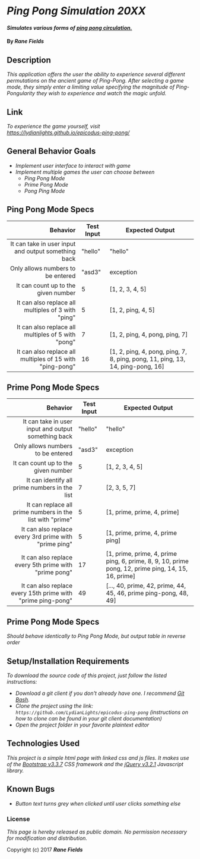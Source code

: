 # _Ping Pong Simulation 20XX_

#### _Simulates various forms of [ping pong circulation.](https://www.youtube.com/watch?v=EGqMPFmPWZ8)_

#### By _**Rane Fields**_

## Description

_This application offers the user the ability to experience several different permutations on the ancient game of Ping-Pong. After selecting a game mode, they simply enter a limiting value specifying the magnitude of Ping-Pongularity they wish to experience and watch the magic unfold._

## Link

_To experience the game yourself, visit https://lydianlights.github.io/epicodus-ping-pong/_

## General Behavior Goals

* _Implement user interface to interact with game_
* _Implement multiple games the user can choose between_
  * _Ping Pong Mode_
  * _Prime Pong Mode_
  * _Pong Ping Mode_

## Ping Pong Mode Specs

|                                                 Behavior | Test Input | Expected Output                                                                |
|---------------------------------------------------------:|------------|--------------------------------------------------------------------------------|
| It can take in user input and output something back      | "hello"    | "hello"                                                                        |
| Only allows numbers to be entered                        | "asd3"     | exception                                                                      |
| It can count up to the given number                      | 5          | [1, 2, 3, 4, 5]                                                                |
| It can also replace all multiples of 3 with "ping"       | 5          | [1, 2, ping, 4, 5]                                                             |
| It can also replace all multiples of 5 with "pong"       | 7          | [1, 2, ping, 4, pong, ping, 7]                                                 |
| It can also replace all multiples of 15 with "ping-pong" | 16         | [1, 2, ping, 4, pong, ping, 7, 8, ping, pong, 11, ping, 13, 14, ping-pong, 16] |

## Prime Pong Mode Specs

|                                                    Behavior | Test Input | Expected Output                                                                                     |
|------------------------------------------------------------:|------------|-----------------------------------------------------------------------------------------------------|
| It can take in user input and output something back         | "hello"    | "hello"                                                                                             |
| Only allows numbers to be entered                           | "asd3"     | exception                                                                                           |
| It can count up to the given number                         | 5          | [1, 2, 3, 4, 5]                                                                                     |
| It can identify all prime numbers in the list               | 7          | [2, 3, 5, 7]                                                                                        |
| It can replace all prime numbers in the list with "prime"   | 5          | [1, prime, prime, 4, prime]                                                                         |
| It can also replace every 3rd prime with "prime ping"       | 5          | [1, prime, prime, 4, prime ping]                                                                    |
| It can also replace every 5th prime with "prime pong"       | 17         | [1, prime, prime, 4, prime ping, 6, prime, 8, 9, 10, prime pong, 12, prime ping, 14, 15, 16, prime] |
| It can also replace every 15th prime with "prime ping-pong" | 49         | [..., 40, prime, 42, prime, 44, 45, 46, prime ping-pong, 48, 49]                                    |

## Prime Pong Mode Specs

_Should behave identically to Ping Pong Mode, but output table in reverse order_

## Setup/Installation Requirements

_To download the source code of this project, just follow the listed instructions:_

* _Download a git client if you don't already have one. I recommend [Git Bash](https://git-for-windows.github.io/)._
* _Clone the project using the link: `https://github.com/LydianLights/epicodus-ping-pong`
(instructions on how to clone can be found in your git client documentation)_
* _Open the project folder in your favorite plaintext editor_

## Technologies Used

_This project is a simple html page with linked css and js files. It makes use of the [Bootstrap v3.3.7](https://getbootstrap.com/docs/3.3/) CSS framework and the [jQuery v3.2.1](https://jquery.com/) Javascript library._

## Known Bugs

* _Button text turns grey when clicked until user clicks something else_

### License

*This page is hereby released as public domain. No permission necessary for modification and distribution.*

Copyright (c) 2017 **_Rane Fields_**
